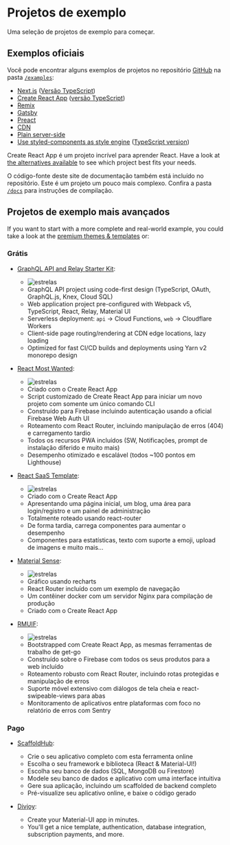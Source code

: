 # Projetos de exemplo

<p class="description">Uma seleção de projetos de exemplo para começar.</p>

## Exemplos oficiais

Você pode encontrar alguns exemplos de projetos no repositório [GitHub](https://github.com/mui/material-ui) na pasta [`/examples`](https://github.com/mui/material-ui/tree/master/examples):

<!-- #default-branch-switch -->

- [Next.js](https://github.com/mui/material-ui/tree/next/examples/nextjs) ([Versão TypeScript](https://github.com/mui/material-ui/tree/next/examples/nextjs-with-typescript))
- [Create React App](https://github.com/mui/material-ui/tree/next/examples/create-react-app) ([versão TypeScript](https://github.com/mui/material-ui/tree/next/examples/create-react-app-with-typescript))
- [Remix](https://github.com/mui/material-ui/tree/master/examples/remix-with-typescript)
- [Gatsby](https://github.com/mui/material-ui/tree/master/examples/gatsby)
- [Preact](https://github.com/mui/material-ui/tree/master/examples/preact)
- [CDN](https://github.com/mui/material-ui/tree/master/examples/cdn)
- [Plain server-side](https://github.com/mui/material-ui/tree/master/examples/ssr)
- [Use styled-components as style engine](https://github.com/mui/material-ui/tree/master/examples/create-react-app-with-styled-components) ([TypeScript version](https://github.com/mui/material-ui/tree/master/examples/create-react-app-with-styled-components-typescript))

Create React App é um projeto incrível para aprender React. Have a look at [the alternatives available](https://github.com/facebook/create-react-app/blob/HEAD/README.md#popular-alternatives) to see which project best fits your needs.

O código-fonte deste site de documentação também está incluído no repositório. Este é um projeto um pouco mais complexo. Confira a pasta [`/docs`](https://github.com/mui/material-ui/tree/master/docs) para instruções de compilação.

## Projetos de exemplo mais avançados

If you want to start with a more complete and real-world example, you could take a look at the [premium themes & templates](https://mui.com/store/?utm_source=docs&utm_medium=referral&utm_campaign=example-projects-store) or:

### Grátis

- [GraphQL API and Relay Starter Kit](https://github.com/kriasoft/relay-starter-kit):

  - ![estrelas](https://img.shields.io/github/stars/kriasoft/graphql-starter.svg?style=social&label=Star)
  - GraphQL API project using code-first design (TypeScript, OAuth, GraphQL.js, Knex, Cloud SQL)
  - Web application project pre-configured with Webpack v5, TypeScript, React, Relay, Material UI
  - Serverless deployment: `api` -> Cloud Functions, `web` -> Cloudflare Workers
  - Client-side page routing/rendering at CDN edge locations, lazy loading
  - Optimized for fast CI/CD builds and deployments using Yarn v2 monorepo design

- [React Most Wanted](https://github.com/TarikHuber/react-most-wanted):

  - ![estrelas](https://img.shields.io/github/stars/TarikHuber/react-most-wanted.svg?style=social&label=Star)
  - Criado com o Create React App
  - Script customizado de Create React App para iniciar um novo projeto com somente um único comando CLI
  - Construído para Firebase incluindo autenticação usando a oficial Firebase Web Auth UI
  - Roteamento com React Router, incluindo manipulação de erros (404) e carregamento tardio
  - Todos os recursos PWA incluídos (SW, Notificações, prompt de instalação diferido e muito mais)
  - Desempenho otimizado e escalável (todos ~100 pontos em Lighthouse)

- [React SaaS Template](https://github.com/dunky11/react-saas-template):

  - ![estrelas](https://img.shields.io/github/stars/dunky11/react-saas-template.svg?style=social&label=Star)
  - Criado com o Create React App
  - Apresentando uma página inicial, um blog, uma área para login/registro e um painel de administração
  - Totalmente roteado usando react-router
  - De forma tardia, carrega componentes para aumentar o desempenho
  - Componentes para estatísticas, texto com suporte a emoji, upload de imagens e muito mais...

- [Material Sense](https://github.com/alexanmtz/material-sense):

  - ![estrelas](https://img.shields.io/github/stars/alexanmtz/material-sense.svg?style=social&label=Star)
  - Gráfico usando recharts
  - React Router incluído com um exemplo de navegação
  - Um contêiner docker com um servidor Nginx para compilação de produção
  - Criado com o Create React App

- [RMUIF](https://github.com/phoqe/rmuif):

  - ![estrelas](https://img.shields.io/github/stars/rmuif/web.svg?style=social&label=Star)
  - Bootstrapped com Create React App, as mesmas ferramentas de trabalho de get-go
  - Construído sobre o Firebase com todos os seus produtos para a web incluído
  - Roteamento robusto com React Router, incluindo rotas protegidas e manipulação de erros
  - Suporte móvel extensivo com diálogos de tela cheia e react-swipeable-views para abas
  - Monitoramento de aplicativos entre plataformas com foco no relatório de erros com Sentry

### Pago

- [ScaffoldHub](https://scaffoldhub.io/?partner=1):

  - Crie o seu aplicativo completo com esta ferramenta online
  - Escolha o seu framework e biblioteca (React & Material-UI!)
  - Escolha seu banco de dados (SQL, MongoDB ou Firestore)
  - Modele seu banco de dados e aplicativo com uma interface intuitiva
  - Gere sua aplicação, incluindo um scaffolded de backend completo
  - Pré-visualize seu aplicativo online, e baixe o código gerado

- [Divjoy](https://divjoy.com?via=material-ui):

  - Create your Material-UI app in minutes.
  - You'll get a nice template, authentication, database integration, subscription payments, and more.
